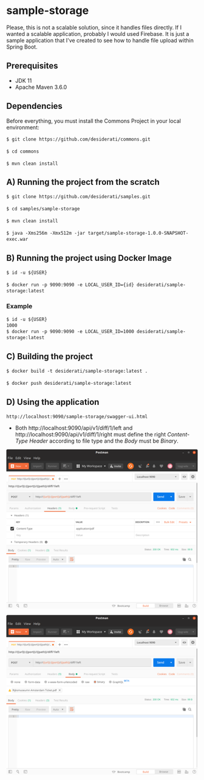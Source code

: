 # sample-storage

Please, this is not a scalable solution, since it handles files directly. If I wanted a scalable application, 
probably I would used Firebase. It is just a sample application that I've created to see how to handle file 
upload within Spring Boot.

## Prerequisites

* JDK 11
* Apache Maven 3.6.0

## Dependencies 

Before everything, you must install the Commons Project in your local environment:
```
$ git clone https://github.com/desiderati/commons.git

$ cd commons

$ mvn clean install
```

## A) Running the project from the scratch
```
$ git clone https://github.com/desiderati/samples.git

$ cd samples/sample-storage

$ mvn clean install

$ java -Xms256m -Xmx512m -jar target/sample-storage-1.0.0-SNAPSHOT-exec.war
```

## B) Running the project using Docker Image
```
$ id -u ${USER}

$ docker run -p 9090:9090 -e LOCAL_USER_ID={id} desiderati/sample-storage:latest 
```

### Example
```
$ id -u ${USER}
1000
$ docker run -p 9090:9090 -e LOCAL_USER_ID=1000 desiderati/sample-storage:latest 
```

## C) Building the project 
```
$ docker build -t desiderati/sample-storage:latest .

$ docker push desiderati/sample-storage:latest
```

## D) Using the application
```
http://localhost:9090/sample-storage/swagger-ui.html
```

* Both http://localhost:9090/api/v1/diff/1/left and http://localhost:9090/api/v1/diff/1/right must define 
the right _Content-Type Header_ according to file type and the _Body_ must be _Binary_.

![Content-Type Configuration](postman-content-type.png)

![Body Configuration](postman-body.png)